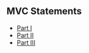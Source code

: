 ## MVC Statements
<ul>

  <li>
    <a href="https://docs.google.com/document/d/10d2Ceg2FKlVPeD5-YHI9uEm3Da4Un6j-9pg8r-ohx4U/edit?rm=minimal">Part I</a>
  </li>

  <li>
    <a href="https://docs.google.com/document/d/1VfipKjThu5sbh1AC9PudzEJP886Q9Eu5qUnfyZUaB40/edit?rm=minimal">Part II</a>
  </li>

  <li>
    <a href="https://docs.google.com/document/d/1PDLDAQzxxBKwdb_6luB27no27-C8al1zH3_9bDOJ35E/edit?rm=minimal">Part III</a>
  </li>

</ul>